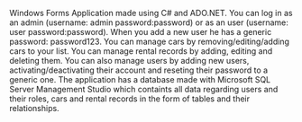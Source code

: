 Windows Forms Application made using C# and ADO.NET.
You can log in as an admin (username: admin  password:password) or as an user (username: user password:password).
When you add a new user he has a generic password: password123. 
You can manage cars by removing/editing/adding cars to your list.
You can manage rental records by adding, editing and deleting them. 
You can also manage users by adding new users, activating/deactivating their account and reseting their password to a generic one.
The application has a database made with Microsoft SQL Server Management Studio which containts all data regarding users and their roles,
cars and rental records in the form of tables and their relationships.
